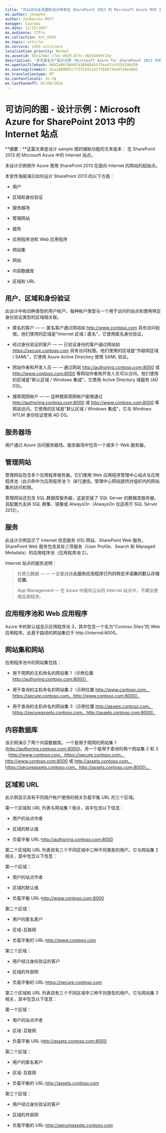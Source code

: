 ```yaml
---
title: "可以访问关系图的设计样本在 SharePoint 2013 的 Microsoft Azure 中的 Internet 站点"
ms.author: josephd
author: JoeDavies-MSFT
manager: laurawi
ms.date: 12/15/2017
ms.audience: ITPro
ms.collection: Ent_O365
ms.topic: article
ms.service: o365-solutions
localization_priority: Normal
ms.assetid: b91124bc-c7ec-4929-b77c-d6293db9f15e
description: "本文是名为“设计示例：Microsoft Azure for SharePoint 2013 中的 Internet 站点”的图的可访问文本版本。"
ms.openlocfilehash: 0d42a96f80d47b360084557fea47c4155d106d30
ms.sourcegitcommit: d1a1480982c773f2241cb17f85072be8724ea841
ms.translationtype: MT
ms.contentlocale: zh-CN
ms.lasthandoff: 02/09/2018
---
```

# <a name="accessible-diagram---design-sample-internet-sites-in-microsoft-azure-for-sharepoint-2013"></a>可访问的图 - 设计示例：Microsoft Azure for SharePoint 2013 中的 Internet 站点

**摘要：**这篇文章是设计 sample 图的辅助功能的文本版本： 在 SharePoint 2013 的 Microsoft Azure 中的 Internet 站点。
  
本设计示例用作 Azure 使用 SharePoint 2013 在面向 Internet 的网站的起始点。
  
本宣传海报演示如何设计 SharePoint 2013 的以下方面：
  
- 用户
    
- 区域和身份验证
    
- 服务器场
    
- 管理网站
    
- 服务
    
- 应用程序池和 Web 应用程序
    
- 网站集
    
- 网站
    
- 内容数据库
    
- 区域和 URL
    
## <a name="users-zones-and-authentication"></a>用户、区域和身份验证

此设计中有四种类型的用户帐户。每种帐户类型与一个用于访问的站点和使用特定身份验证类型的区域相关联。  
  
- 匿名的客户 — — 匿名客户通过网站如 http://www.contoso.com 具有访问权限。他们使用的区域是"Internet 区域 / 匿名"，它使用匿名身份验证。
    
- 经过身份验证的客户 — — 已验证身份的客户通过网站如 https://secure.contoso.com 具有访问权限。他们使用的区域是"外联网区域 / SAML"，它使用 Azure Active Directory 使用 SAML 验证。
    
- 网站作者和开发人员 — — 通过网站 http://authoring.contoso.com:8000 或 http://www.contoso.com:8000 等网站作者和开发人员可以访问。他们使用的区域是"默认区域 / Windows 集成"，它使用 Active Directory 域服务 (AD DS)。
    
- 搜索爬网帐户 — — 这种搜索爬网帐户能够通过 http://authoring.contoso.com:8000 或 http://www.contoso.com:8000 等网站访问。它使用的区域是"默认区域 / Windows 集成"，它与 Windows NTLM 身份验证使用 AD DS。
    
## <a name="server-farm"></a>服务器场

用户通过 Azure 访问服务器场。服务器场中包含一个或多个 Web 服务器。
  
## <a name="administration-site"></a>管理网站

管理网站包含多个应用程序服务器，它们使用 Web 应用程序管理中心站点与应用程序池（此示例中为应用程序池 1）进行通信。管理中心网站提供对组织内的网站集的访问权限。
  
管理网站还包含 SQL 数据库服务器，这是安装了 SQL Server 的数据库服务器，且配置为支持 SQL 群集、镜像或 AlwaysOn（AlwaysOn 仅适用于 SQL Server 2012）。
  
## <a name="services"></a>服务

此设计示例显示了 Internet 信息服务 (IIS) 网站、SharePoint Web 服务。SharePoint Web 服务包含具有三项服务（User Profile、Search 和 Managed Metadata）的应用程序池（应用程序池 2）。
  
Internet 站点的服务说明：
  
> 托管元数据 — — 一定要选择**此服务应用程序已列的特定术语集的默认存储位置**。
    
> App Management — 在 Azure 中面向公众的 Internet 站点中，不建议使用应用程序。
    
## <a name="application-pools-and-web-applications"></a>应用程序池和 Web 应用程序

Azure 中的默认组显示应用程序池 3，其中包含一个名为“Contoso Sites”的 Web 应用程序。此基于路径的网站集位于 http://internal:8000。
  
## <a name="site-collections-and-sites"></a>网站集和网站

应用程序池中的网站集包括：
  
- 用于爬网的主机命名的网站集 1（示例位置 http://authoring.contoso.com:8000）
    
- 用于查询的主机命名的网站集 2（示例位置 http://www.contoso.com、https://secure.contoso.com、http://www.contoso.com:8000）
    
- 用于查询的主机命名的网站集 3（示例位置 http://assets.contoso.com、https://secureassets.contoso.com、http://assets.contoso.com:8000）
    
## <a name="content-databases"></a>内容数据库

该示例演示了两个内容数据库。一个是用于爬网的网站集 1 (http://authoring.contoso.com:8000)。另一个是用于查询的两个网站集 2 和 3（http://www.contoso.com、https://secure.contoso.com、http://www.contoso.com:8000 或 http://assets.contoso.com、https://secureassets.contoso.com、http://assets.contoso.com:8000）。
  
## <a name="zones-and-urls"></a>区域和 URL

此示例显示具有不同用户帐户使用的相关负载平衡 URL 的三个区域。  
  
第一个区域和 URL 列表与网站集 1 相关，其中包含以下信息：
  
- 用户的站点作者
    
- 区域的默认值
    
- 负载平衡 URL-http://authoring.contoso.com:8000
    
第二个区域和 URL 列表具有三个不同区域中三种不同类型的用户。它与网站集 2 相关，其中包含以下信息：
  
第一个区域：
  
- 用户的站点作者
    
- 区域的默认值
    
- 负载平衡 URL-http://www.contoso.com:8000
    
第二个区域：
  
- 用户的匿名客户
    
- 区域-互联网
    
- 负载平衡的 URL-http://www.contoso.com
    
第三个区域：
  
- 用户经过身份验证的客户
    
- 区域的外部网
    
- 负载平衡的 URL-https://secure.contoso.com
    
第三个区域和 URL 列表具有三个不同区域中三种不同类型的用户。它与网站集 3 相关，其中包含以下信息：
  
第一个区域：
  
- 用户的站点作者
    
- 区域-互联网
    
- 负载平衡 URL-http://assets.contoso.com:8000
    
第二个区域：
  
- 用户的匿名客户
    
- 区域-互联网
    
- 负载平衡的 URL-http://assets.contoso.com
    
第三个区域：
  
- 用户经过身份验证的客户
    
- 区域的外部网
    
- 负载平衡的 URL-http://secureassets.contoso.com
    

